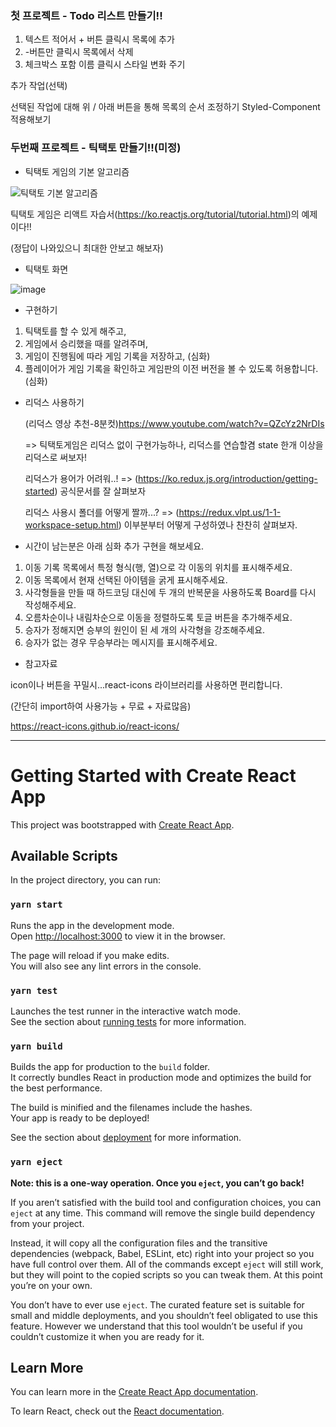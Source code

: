 ### 첫 프로젝트 - Todo 리스트 만들기!!

  1. 텍스트 적어서 + 버튼 클릭시 목록에 추가
  2. -버튼만 클릭시 목록에서 삭제
  3. 체크박스 포함 이름 클릭시 스타일 변화 주기

  추가 작업(선택)
  
  선택된 작업에 대해 위 / 아래 버튼을 통해 목록의 순서 조정하기
  Styled-Component 적용해보기
  
  
  
  
 ### 두번째 프로젝트 - 틱택토 만들기!!(미정)
 
 
 - 틱택토 게임의 기본 알고리즘
 
  ![틱택토 기본 알고리즘](https://user-images.githubusercontent.com/45475492/136339444-f0d3d82d-407a-4893-9f93-ecb037cb7ea5.png)

  틱택토 게임은 리액트 자습서(https://ko.reactjs.org/tutorial/tutorial.html)의 예제이다!!
  
  (정답이 나와있으니 최대한 안보고 해보자)
  
  
  
  - 틱택토 화면
  
  ![image](https://user-images.githubusercontent.com/45475492/136340656-9973a448-ec52-42ed-9d8b-f4ab2527a5dc.png)
  
  
  
 - 구현하기
 
 1. 틱택토를 할 수 있게 해주고,
 2. 게임에서 승리했을 때를 알려주며, 
 3. 게임이 진행됨에 따라 게임 기록을 저장하고, (심화)
 4. 플레이어가 게임 기록을 확인하고 게임판의 이전 버전을 볼 수 있도록 허용합니다. (심화)
  
 
 - 리덕스 사용하기
 
   (리덕스 영상 추천-8분컷)https://www.youtube.com/watch?v=QZcYz2NrDIs

   => 틱택토게임은 리덕스 없이 구현가능하나, 리덕스를 연습할겸 state 한개 이상을 리덕스로 써보자!

   
   리덕스가 용어가 어려워..! => (https://ko.redux.js.org/introduction/getting-started) 공식문서를 잘 살펴보자
   
   리덕스 사용시 폴더를 어떻게 짤까...? => (https://redux.vlpt.us/1-1-workspace-setup.html) 이부분부터 어떻게 구성하였나 찬찬히 살펴보자.
   
   

 - 시간이 남는분은 아래 심화 추가 구현을 해보세요.

 1. 이동 기록 목록에서 특정 형식(행, 열)으로 각 이동의 위치를 표시해주세요.
 2. 이동 목록에서 현재 선택된 아이템을 굵게 표시해주세요.
 3. 사각형들을 만들 때 하드코딩 대신에 두 개의 반복문을 사용하도록 Board를 다시 작성해주세요.
 4. 오름차순이나 내림차순으로 이동을 정렬하도록 토글 버튼을 추가해주세요.
 5. 승자가 정해지면 승부의 원인이 된 세 개의 사각형을 강조해주세요.
 6. 승자가 없는 경우 무승부라는 메시지를 표시해주세요.
 
 
 - 참고자료

  icon이나 버튼을 꾸밀시...react-icons 라이브러리를 사용하면 편리합니다.
  
  (간단히 import하여 사용가능 + 무료 + 자료많음)
  
  https://react-icons.github.io/react-icons/
  
  
---------------------------------------------------------------------------------------------------------------------------------------------------------------------------------
# Getting Started with Create React App

This project was bootstrapped with [Create React App](https://github.com/facebook/create-react-app).

## Available Scripts

In the project directory, you can run:

### `yarn start`

Runs the app in the development mode.\
Open [http://localhost:3000](http://localhost:3000) to view it in the browser.

The page will reload if you make edits.\
You will also see any lint errors in the console.

### `yarn test`

Launches the test runner in the interactive watch mode.\
See the section about [running tests](https://facebook.github.io/create-react-app/docs/running-tests) for more information.

### `yarn build`

Builds the app for production to the `build` folder.\
It correctly bundles React in production mode and optimizes the build for the best performance.

The build is minified and the filenames include the hashes.\
Your app is ready to be deployed!

See the section about [deployment](https://facebook.github.io/create-react-app/docs/deployment) for more information.

### `yarn eject`

**Note: this is a one-way operation. Once you `eject`, you can’t go back!**

If you aren’t satisfied with the build tool and configuration choices, you can `eject` at any time. This command will remove the single build dependency from your project.

Instead, it will copy all the configuration files and the transitive dependencies (webpack, Babel, ESLint, etc) right into your project so you have full control over them. All of the commands except `eject` will still work, but they will point to the copied scripts so you can tweak them. At this point you’re on your own.

You don’t have to ever use `eject`. The curated feature set is suitable for small and middle deployments, and you shouldn’t feel obligated to use this feature. However we understand that this tool wouldn’t be useful if you couldn’t customize it when you are ready for it.

## Learn More

You can learn more in the [Create React App documentation](https://facebook.github.io/create-react-app/docs/getting-started).

To learn React, check out the [React documentation](https://reactjs.org/).
